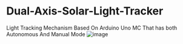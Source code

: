 # Dual-Axis-Solar-Light-Tracker
Light Tracking Mechanism Based On Arduino Uno MC That has both Autonomous And Manual Mode
![image](https://github.com/SeifEssam20/Dual-Axis-Solar-Light-Tracker/assets/100514121/60e8d64d-6665-406a-bc18-a8d1d5fceaed)
